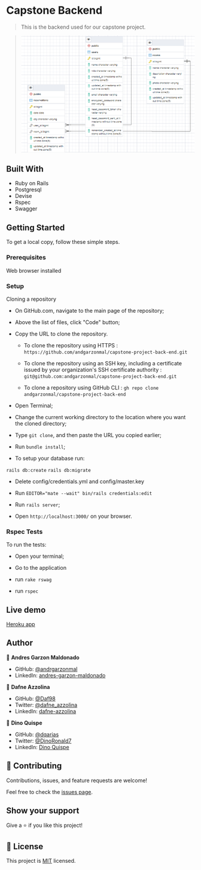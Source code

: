 # Capstone Backend

> This is the backend used for our capstone project.

> ![It's based on this ERD](./app/assets/images/ERD.png)


## Built With

- Ruby on Rails
- Postgresql
- Devise
- Rspec
- Swagger


## Getting Started

To get a local copy, follow these simple steps.

### Prerequisites

Web browser installed

### Setup

Cloning a repository

- On GitHub.com, navigate to the main page of the repository;

- Above the list of files, click "Code" button;

- Copy the URL to clone the repository. 

  - To clone the repository using HTTPS : `https://github.com/andgarzonmal/capstone-project-back-end.git`

  - To clone the repository using an SSH key, including a certificate issued by your organization's SSH certificate authority : `git@github.com:andgarzonmal/capstone-project-back-end.git`

  - To clone a repository using GitHub CLI : `gh repo clone andgarzonmal/capstone-project-back-end`

- Open Terminal;

- Change the current working directory to the location where you want the cloned directory;

- Type `git clone`, and then paste the URL you copied earlier;

- Run `bundle install`;

- To setup your database run:

`rails db:create`
`rails db:migrate`

- Delete config/credentials.yml and config/master.key

- Run `EDITOR="mate --wait" bin/rails credentials:edit`

- Run `rails server`;

- Open `http://localhost:3000/` on your browser.


### Rspec Tests

To run the tests:

- Open your terminal;

- Go to the application

- run `rake rswag`

- run `rspec`

## Live demo
[Heroku app](http://roomifyap.herokuapp.com/)
## Author

👤 **Andres Garzon Maldonado**
- GitHub: [@andrgarzonmal](https://github.com/andrgarzonmal)
- LinkedIn: [andres-garzon-maldonado](https://www.linkedin.com/in/andres-garzon-maldonado-951a2a180/)

👤 **Dafne Azzolina**

- GitHub: [@Daf98](https://github.com/Daf98)
- Twitter: [@dafne_azzolina](https://twitter.com/dafne_azzolina)
- LinkedIn: [dafne-azzolina](https://www.linkedin.com/in/dafne-azzolina/)

👤 **Dino Quispe**

- GitHub: [@dqarias](https://github.com/Daf98)
- Twitter: [@DinoRonald7](https://twitter.com/DinoRonald7)
- LinkedIn: [Dino Quispe](https://www.linkedin.com/in/dino-ronald-quispe-arias-8ba72174/)

## 🤝 Contributing

Contributions, issues, and feature requests are welcome!

Feel free to check the [issues page](../../issues/).


## Show your support

Give a ⭐️ if you like this project!

## 📝 License

This project is [MIT](./MIT.md) licensed.
